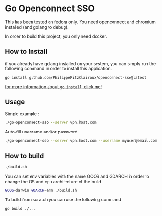 # Go Openconnect SSO
This has been tested on fedora only.
You need openconnect and chromium installed (and golang to debug).

In order to build this project, you only need docker.
## How to install
if you already have golang installed on your system, you can simply run the following
command in order to install this application.

```bash
go install github.com/PhilippePitzClairoux/openconnect-sso@latest
```

[for more information about `go install`, click me!](https://go.dev/ref/mod#go-install)

## Usage
Simple example :
```bash
./go-openconnect-sso --server vpn.host.com
```

Auto-fill username and/or password
```bash
./go-openconnect-sso --server vpn.host.com --username myuser@email.com --password oopsThisMightNotBeTheBestIdeaEver
```

## How to build
```bash
./build.sh
```

You can set env variables with the name GOOS and GOARCH in order to change
the OS and cpu architecture of the build.
```bash
GOOS=darwin GOARCH=arm ./build.sh
```

To build from scratch you can use the following command
```bash
go build ./...
```
